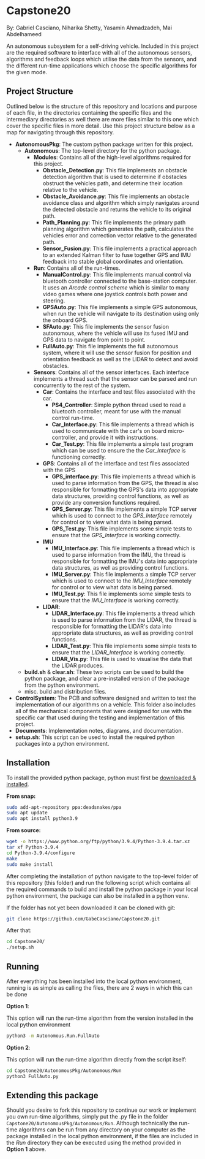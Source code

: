 # Capstone20

By: Gabriel Casciano, Niharika Shetty, Yasamin Ahmadzadeh, Mai Abdelhameed

An autonomous subsystem for a self-driving vehicle. Included in this project are the required software to interface with all of the autonomous sensors, algorithms and feedback loops which utilise the data from the sensors, and the different run-time applications which choose the specific algorithms for the given mode. 



## Project Structure

Outlined below is the structure of this repository and locations and purpose of each file, in the directories containing the specific files and the intermediary directories as well there are more files similar to this one which cover the specific files in more detail. Use this project structure below as a map for navigating through this repository.

- **AutonomousPkg**: The custom python package written for this project.
  - **Autonomous**: The top-level directory for the python package.
    - **Modules**: Contains all of the high-level algorithms required for this project.
      - **Obstacle_Detection.py**: This file implements an obstacle detection algorithm that is used to determine if obstacles obstruct the vehicles path, and determine their location relative to the vehicle.
      - **Obstacle_Avoidance.py**: This file implements an obstacle avoidance class and algorithm which simply navigates around the detected obstacle and returns the vehicle to its original path. 
      - **Path_Planning.py**: This file implements the primary path planning algorithm which generates the path, calculates the vehicles error and correction vector relative to the generated path.
      - **Sensor_Fusion.py**: This file implements a practical approach to an extended Kalman filter to fuse together GPS and IMU feedback into stable global coordinates and orientation. 
    - **Run**: Contains all of the run-times.
      - **ManualControl.py**: This file implements manual control via bluetooth controller connected to the base-station computer. It uses an *Arcade control scheme* which is similar to many video games where one joystick controls both power and steering.
      - **GPSAuto.py**: This file implements a simple GPS autonomous, when run the vehicle will navigate to its destination using only the onboard GPS.
      - **SFAuto.py**: This file implements the sensor fusion autonomous, where the vehicle will use its fused IMU and GPS data to navigate from point to point.
      - **FullAuto.py**: This file implements the full autonomous system, where it will use the sensor fusion for position and orientation feedback as well as the LIDAR to detect and avoid obstacles.
    - **Sensors**: Contains all of the sensor interfaces. Each interface implements a thread such that the sensor can be parsed and run concurrently to the rest of the system.
      - **Car**: Contains the interface and test files associated with the car.
        - **PS4_Controller**: Simple python thread used to read a bluetooth controller, meant for use with the manual control run-time.
        - **Car_Interface.py**: This file implements a thread which is used to communicate with the car's on board micro-controller, and provide it with instructions.
        - **Car_Test.py**: This file implements a simple test program which can be used to ensure the the *Car_Interface* is functioning correctly.
      - **GPS**: Contains all of the interface and test files associated with the GPS
        - **GPS_interface.py**: This file implements a thread which is used to parse information from the GPS, the thread is also responsible for formatting the GPS's data into appropriate data structures, providing control functions, as well as provide any conversion functions required. 
        - **GPS_Server.py**: This file implements a simple TCP server which is used to connect to the *GPS_Interface* remotely for control or to view what data is being parsed. 
        - **GPS_Test.py**: This file implements some simple tests to ensure that the *GPS_Interface* is working correctly.
      - **IMU**
        - **IMU_Interface.py**: This file implements a thread which is used to parse information from the IMU, the thread is responsible for formatting the IMU's data into appropriate data structures, as well as providing control functions.
        - **IMU_Server.py**: This file implements a simple TCP server which is used to connect to the *IMU_Interface* remotely for control or to view what data is being parsed.
        - **IMU_Test.py**: This file implements some simple tests to ensure that the *IMU_Interface* is working correctly.
      - **LIDAR**:
        - **LIDAR_Interface.py**: This file implements a thread which is used to parse information from the LIDAR, the thread is responsible for formatting the LIDAR's data into appropriate data structures, as well as providing control functions.
        - **LIDAR_Test.py**: This file implements some simple tests to ensure that the *LIDAR_Interface* is working correctly.
        - **LIDAR_Vis.py**: This file is used to visualise the data that the LIDAR  produces.
  - **build.sh** & **clear.sh**: These two scripts can be used to build the python package, and clear a pre-installed version of the package from the python environment.
  - misc. build and distribution files.
- **ControlSystem**: The PCB and software designed and written to test the implementation of our algorithms on a vehicle. This folder also includes all of the mechanical components that were designed for use with the specific car that used during the testing and implementation of this project.
- **Documents**: Implementation notes, diagrams, and documentation.
- **setup.sh**: This script can be used to install the required python packages into a python environment.



## Installation

To install the provided python package, python must first be [downloaded & installed](https://www.python.org/ftp/python/3.9.4/Python-3.9.4.tar.xz). 

**From snap:**

```bash
sudo add-apt-repository ppa:deadsnakes/ppa
sudo apt update
sudo apt install python3.9
```

**From source:**

```bash
wget -o https://www.python.org/ftp/python/3.9.4/Python-3.9.4.tar.xz
tar xf Python-3.9.4
cd Python-3.9.4/configure
make
sudo make install
```

After completing the installation of python navigate to the top-level folder of this repository (this folder) and run the following script which contains all the required commands to build and install the python package in your local python environment, the package can also be installed in a python venv.

If the folder has not yet been downloaded it can be cloned with git:

```bash
git clone https://github.com/GabeCasciano/Capstone20.git
```

After that:

```bash
cd Capstone20/
./setup.sh
```



## Running

After everything has been installed into the local python environment, running is as simple as calling the files, there are 2 ways in which this can be done

**Option 1**:

This option will run the run-time algorithm from the version installed in the local python environment

```bash
python3 -m Autonomous.Run.FullAuto
```

**Option 2**:

This option will run the run-time algorithm directly from the script itself:

```bash
cd Capstone20/AutonomousPkg/Autonomous/Run
python3 FullAuto.py
```



## Extending this package

Should you desire to fork this repository to continue our work or implement you own run-time algorithms, simply put the .py file in the folder `Capstone20/AutonomousPkg/Autonomous/Run`. Although technically the run-time algorithms can be run from any directory on your computer as the package installed in the local python environment, if the files are included in the *Run* directory they can be executed using the method provided in **Option 1** above.
